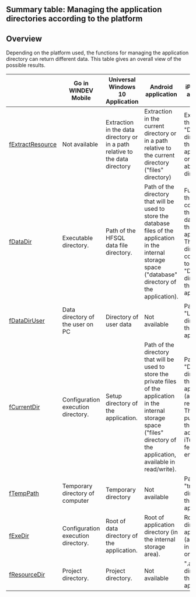 
## Summary table: Managing the application directories according to the platform
			

<a name="NOTE1"></a>
<a name="NOTE1_1"></a>


## Overview
<a name="overview_ELTTEXTE000153"></a>
Depending on the platform used, the functions for managing the application directory can return different data. This table gives an overall view of the possible results. 

|   | Go in WINDEV Mobile | Universal Windows 10 Application | Android application | iPhone/iPad application |
| --- | --- | --- | --- | --- |
| [fExtractResource](../WDLang1/1000019509.md) | Not available | Extraction in the data directory or in a path relative to the data directory | Extraction in the current directory or in a path relative to the current directory ("files" directory) | Extraction in the "Documents" directory of the application or in an absolute directory. |
| [fDataDir](../WDLang1/3036001.md) | Executable directory. | Path of the HFSQL data file directory. | Path of the directory that will be used to store the database files of the application in the internal storage space ("database" directory of the application). | Full path of the directory containing the databases of the application. This directory corresponds to the "Documents" directory of the application. |
| [fDataDirUser](../WDLang1/3036071.md) | Data directory of the user on PC | Directory of user data | Not available | Path of "Library" directory of the application. |
| [fCurrentDir](../WDLang1/3036022.md) | Configuration execution directory. | Setup directory of the application. | Path of the directory that will be used to store the private files of the application in the internal storage space ("files" directory of the application, available in read/write). | Path of "Documents" directory of the application (available in read/write). <br>The files are public and they can be accessed by iTunes if this feature is enabled. |
| [fTempPath](../WDLang1/3036044.md) | Temporary directory of computer | Temporary directory | Not available | Path of "tmp" directory of the application. |
| [fExeDir](../WDLang1/3036049.md) | Configuration execution directory. | Root of data directory of the application. | Root of application directory (in the internal storage area). | Root directory of application (accessible in read-only). |
| [fResourceDir](../WDLang1/1000020166.md) | Project directory. | Project directory. | Not available | ".app" directory of the application. |




